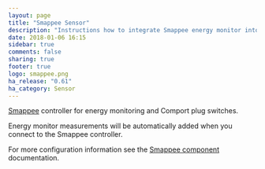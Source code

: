 ```yaml
---
layout: page
title: "Smappee Sensor"
description: "Instructions how to integrate Smappee energy monitor into Home Assistant."
date: 2018-01-06 16:15
sidebar: true
comments: false
sharing: true
footer: true
logo: smappee.png
ha_release: "0.61"
ha_category: Sensor
---
```


[Smappee](https://www.smappee.com/) controller for energy monitoring and Comport plug switches.

Energy monitor measurements will be automatically added when you connect to the Smappee controller.

For more configuration information see the [Smappee component](/components/smappee/) documentation.
